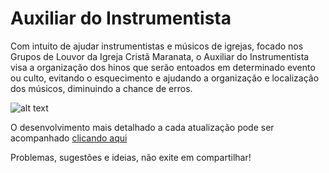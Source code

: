 # Auxiliar do Instrumentista
Com intuito de ajudar instrumentistas e músicos de igrejas, focado nos Grupos de Louvor da Igreja Cristã Maranata, o Auxiliar do Instrumentista visa a organização dos hinos que serão entoados em determinado evento ou culto, evitando o esquecimento e ajudando a organização e localização dos músicos, diminuindo a chance de erros.

![alt text](https://i.imgur.com/DUjx1n2.png)

O desenvolvimento mais detalhado a cada atualização pode ser acompanhado [clicando aqui](https://lucascostaportfolio.wordpress.com/2017/12/21/auxiliardoinstrumentista/)

Problemas, sugestões e ideias, não exite em compartilhar!